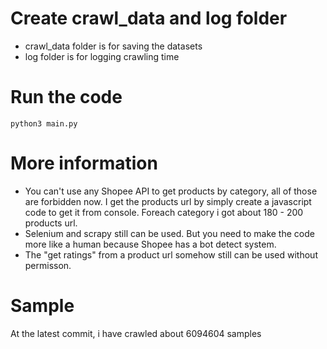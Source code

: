 # Create crawl_data and log folder
- crawl_data folder is for saving the datasets
- log folder is for logging crawling time
# Run the code
```python3 main.py```
# More information
- You can't use any Shopee API to get products by category, all of those are forbidden now. I get the products url by simply create a javascript code to get it from console. Foreach category i got about 180 - 200 products url. 
- Selenium and scrapy still can be used. But you need to make the code more like a human because Shopee has a bot detect system.
- The "get ratings" from a product url somehow still can be used without permisson.
# Sample
At the latest commit, i have crawled about 6094604 samples
